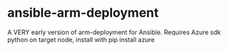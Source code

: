 # ansible-arm-deployment

A VERY early version of arm-deployment for Ansible. Requires Azure sdk python on target node, install with pip install azure
